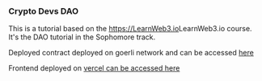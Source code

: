 ### Crypto Devs DAO

This is a tutorial based on the <a href="">https://LearnWeb3.io</a>LearnWeb3.io course.
It's the DAO tutorial in the Sophomore track.

Deployed contract deployed on goerli network and can be accessed <a href="https://goerli.etherscan.io/address/0x715Df2586f103d96BaDb726dfD7080eD47C87F2E">here</a>

Frontend deployed on <a href="https://vercel.com">vercel can be accessed <a href="https://dao-learn-web3-pckyzwcaz-mcuocolo.vercel.app/">here</a>
